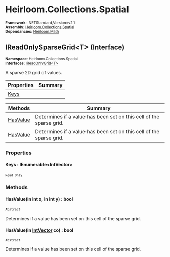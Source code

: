 # Heirloom.Collections.Spatial

<small>**Framework**: .NETStandard,Version=v2.1</small>  
<small>**Assembly**: [Heirloom.Collections.Spatial](../Heirloom.Collections.Spatial/Heirloom.Collections.Spatial.md)</small>  
<small>**Dependancies**: [Heirloom.Math](../Heirloom.Math/Heirloom.Math.md)</small>  

## IReadOnlySparseGrid\<T> (Interface)
<small>**Namespace**: Heirloom.Collections.Spatial</small>  
<small>**Interfaces**: [IReadOnlyGrid\<T>](Heirloom.Collections.Spatial.IReadOnlyGrid[T].md)</small>  

A sparse 2D grid of values.

| Properties           | Summary |
|----------------------|---------|
| [Keys](#KEY3D37EC76) |         |

| Methods                  | Summary                                                             |
|--------------------------|---------------------------------------------------------------------|
| [HasValue](#HAS1E7B500D) | Determines if a value has been set on this cell of the sparse grid. |
| [HasValue](#HAS93C63DAD) | Determines if a value has been set on this cell of the sparse grid. |

### Properties

#### <a name="KEY3D37EC76"></a>Keys : IEnumerable\<IntVector>

<small>`Read Only`</small>

### Methods

#### <a name="HAS1E7B500D"></a>HasValue(in int x, in int y) : bool
<small>`Abstract`</small>

Determines if a value has been set on this cell of the sparse grid.


#### <a name="HAS93C63DAD"></a>HasValue(in [IntVector](../Heirloom.Math/Heirloom.Math.IntVector.md) co) : bool
<small>`Abstract`</small>

Determines if a value has been set on this cell of the sparse grid.


